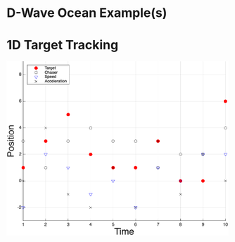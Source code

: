 # D-Wave Ocean Example(s)
# 1D Target Tracking
![DFLOODExample](https://github.com/michelbarbeau/ocean-examples/blob/main/1DTargetTracking.png)
